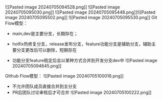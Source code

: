 ![[Pasted image 20240705094528.png]] 
![[Pasted image 20240705095030.png]]
![[Pasted image 20240705095448.png]]![[Pasted image 20240705095502.png]]
![[Pasted image 20240705095530.png]]
Git Flow模型：
- main,dev是主要分支，长期存在；
- hotfix热修复分支，release发布分支，feature功能分支是辅助分支，辅助主要分支更改后可以删除，短期存在

- 功能分支feature稳定后会以某种方式合并到开发分支dev中
![[Pasted image 20240705094645.png]]


GIthub Flow模型：
![[Pasted image 20240705100018.png]]
- 不允许团队成员直接合并到主分支
- PR后团队讨论审核后才可合并
![[Pasted image 20240705100222.png]]